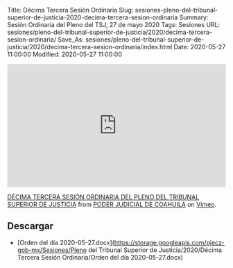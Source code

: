 Title: Décima Tercera Sesión Ordinaria
Slug: sesiones-pleno-del-tribunal-superior-de-justicia-2020-decima-tercera-sesion-ordinaria
Summary: Sesión Ordinaria del Pleno del TSJ, 27 de mayo 2020
Tags: Sesiones
URL: sesiones/pleno-del-tribunal-superior-de-justicia/2020/decima-tercera-sesion-ordinaria/
Save_As: sesiones/pleno-del-tribunal-superior-de-justicia/2020/decima-tercera-sesion-ordinaria/index.html
Date: 2020-05-27 11:00:00
Modified: 2020-05-27 11:00:00


<div style="padding:56.25% 0 0 0;position:relative;"><iframe src="https://player.vimeo.com/video/422572011" style="position:absolute;top:0;left:0;width:100%;height:100%;" frameborder="0" allow="autoplay; fullscreen" allowfullscreen></iframe></div><script src="https://player.vimeo.com/api/player.js"></script>
<p><a href="https://vimeo.com/422572011">D&Eacute;CIMA TERCERA SESI&Oacute;N ORDINARIA DEL PLENO DEL TRIBUNAL SUPERIOR DE JUSTICIA</a> from <a href="https://vimeo.com/user103229504">PODER JUDICIAL DE COAHUILA</a> on <a href="https://vimeo.com">Vimeo</a>.</p>



## Descargar


* [Orden del día 2020-05-27.docx](https://storage.googleapis.com/pjecz-gob-mx/Sesiones/Pleno del Tribunal Superior de Justicia/2020/Décima Tercera Sesión Ordinaria/Orden del día 2020-05-27.docx)


